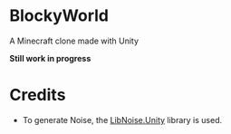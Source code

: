 # BlockyWorld
A Minecraft clone made with Unity

**Still work in progress**

# Credits
* To generate Noise, the [LibNoise.Unity](https://github.com/ricardojmendez/LibNoise.Unity) library is used.
